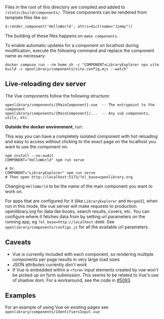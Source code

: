 Files in the root of this directory are compiled and added to `/static/build/components/`.  These components can be rendered from template files like so:

```html
$:render_component('HelloWorld', attrs=dict(name="Jimmy"))
```

The building of these files happens on `make components`.

To enable automatic updates for a component on localhost during modification, execute the following command and replace the component name as necessary:
```shell script
docker compose run --rm home sh -c "COMPONENT=LibraryExplorer npx vite build -c openlibrary/components/vite.config.mjs --watch"
```

## Live-reloading dev server

The Vue components follow the following structure:

```
openlibrary/components/{MainComponent}.vue  -- The entrypoint to the component
openlibrary/components/{MainComponent}/...  -- Any sub components, utils, etc.
```

**Outside the docker environment**, run:

This way you can have a completely isolated component with hot reloading and easy to access
without clicking to the exact page on the localhost you want to use the component on.

```shell script
npm install --no-audit
COMPONENT="HelloWorld" npm run serve

# Or
COMPONENT="LibraryExplorer" npm run serve
# Then open http://localhost:5173/?ol_base=openlibrary.org
```

Changing `HelloWorld` to be the name of the main component you want to work on.

For apps that are configured for it (like `LibraryExplorer` and `MergeUI`), when run
in this mode, the vue server will make requests to production openlibrary.org
for data like books, search results, covers, etc. You can configure where it fetches data
from by setting url parameters on the running app, eg `?ol_base=http://localhost:8080`. See
`openlibrary/components/configs.js` for all the available url parameters.

## Caveats

- Vue is currently included with each component, so rendering multiple components per page results in very large load sizes
- JSON attributes currently don't work
- If Vue is embedded within a `<form>` input elements created by vue won't be picked up on form submission.
This seems to be related to Vue's use of shadow dom. For a workaround, see the code in [#5093](https://github.com/internetarchive/openlibrary/pull/5093).

## Examples

For an example of using Vue on existing pages see `openlibrary/components/IdentifiersInput.vue`
